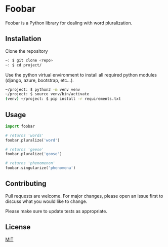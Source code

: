 # Foobar

Foobar is a Python library for dealing with word pluralization.

## Installation

Clone the repository

```bash
~: $ git clone <repo>
~: $ cd project/
```

Use the python virtual environment to install all required python modules (django, azure, bootstrap, etc...).

```bash
~/project: $ python3 -m venv venv
~/project: $ source venv/bin/activate
(venv) ~/project: $ pip install -r requirements.txt

```

## Usage

```python
import foobar

# returns 'words'
foobar.pluralize('word')

# returns 'geese'
foobar.pluralize('goose')

# returns 'phenomenon'
foobar.singularize('phenomena')
```

## Contributing

Pull requests are welcome. For major changes, please open an issue first to discuss what you would like to change.

Please make sure to update tests as appropriate.

## License

[MIT](https://choosealicense.com/licenses/mit/)
